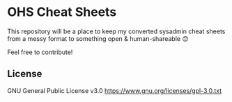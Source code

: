 # OHS Cheat Sheets

This repository will be a place to keep my converted sysadmin cheat sheets from a messy format to something open & human-shareable 😊

Feel free to contribute!


## License
GNU General Public License v3.0 https://www.gnu.org/licenses/gpl-3.0.txt